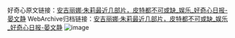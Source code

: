 好奇心原文链接：[安吉丽娜·朱莉最近几部片，皮特都不可或缺_娱乐_好奇心日报-晏文静](https://www.qdaily.com/articles/5724.html)
WebArchive归档链接：[安吉丽娜·朱莉最近几部片，皮特都不可或缺_娱乐_好奇心日报-晏文静](http://web.archive.org/web/20190623165408/https://www.qdaily.com/articles/5724.html)
![image](http://ww3.sinaimg.cn/large/007d5XDply1g3wharztoqj30u02qvdre)